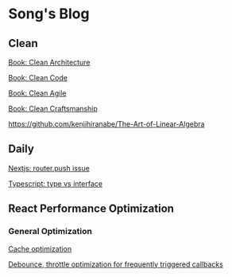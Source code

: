 # Song's Blog

## Clean

[Book: Clean Architecture](./clean-architecture/index.md)

[Book: Clean Code](./clean-code/index.md)

[Book: Clean Agile]()

[Book: Clean Craftsmanship]()

https://github.com/kenjihiranabe/The-Art-of-Linear-Algebra

## Daily

[Nextjs: router.push issue](./daily/nextjs-router-push-in-mobile.md)

[Typescript: type vs interface](./daily/type-vs-interface.md)

## React Performance Optimization

### General Optimization

[Cache optimization](./react-performance-optimization/general-optimization/04-cache-optimization.md)

[Debounce, throttle optimization for frequently triggered callbacks](./react-performance-optimization/general-optimization/05-debounce-throttle.md)
